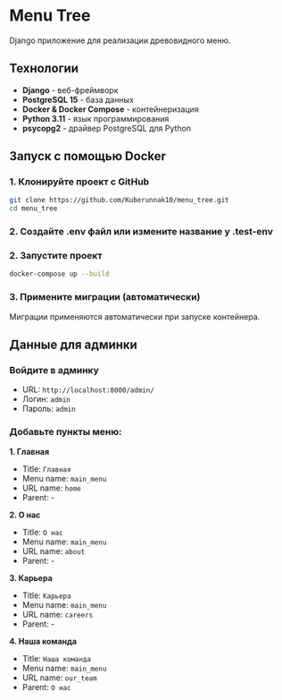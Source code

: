 # Menu Tree

Django приложение для реализации древовидного меню.

## Технологии

- **Django** - веб-фреймворк
- **PostgreSQL 15** - база данных
- **Docker & Docker Compose** - контейнеризация
- **Python 3.11** - язык программирования
- **psycopg2** - драйвер PostgreSQL для Python

## Запуск с помощью Docker

### 1. Клонируйте проект с GitHub
```bash
git clone https://github.com/Kuberunnak10/menu_tree.git
cd menu_tree
```

### 2. Создайте .env файл или измените название у .test-env


### 2. Запустите проект
```bash
docker-compose up --build
```

### 3. Примените миграции (автоматически)
Миграции применяются автоматически при запуске контейнера.

## Данные для админки

### Войдите в админку
- URL: `http://localhost:8000/admin/`
- Логин: `admin`
- Пароль: `admin`

### Добавьте пункты меню:

**1. Главная**
- Title: `Главная`
- Menu name: `main_menu`
- URL name: `home`
- Parent: -

**2. О нас**
- Title: `О нас`
- Menu name: `main_menu`
- URL name: `about`
- Parent: -

**3. Карьера**
- Title: `Карьера`
- Menu name: `main_menu`
- URL name: `careers`
- Parent: -

**4. Наша команда**
- Title: `Наша команда`
- Menu name: `main_menu`
- URL name: `our_team`
- Parent: `О нас`
